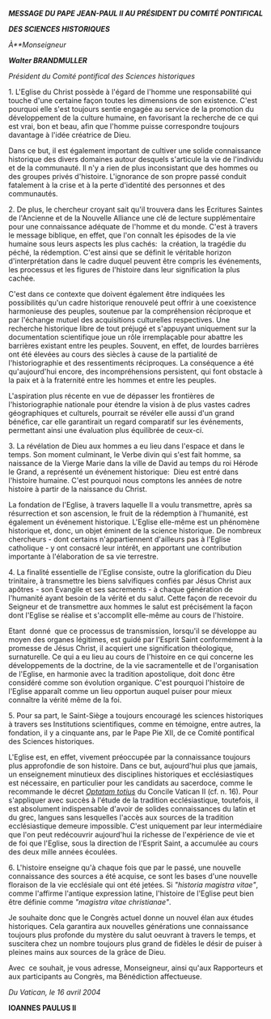 ***MESSAGE DU PAPE JEAN-PAUL II* *AU PRÉSIDENT DU COMITÉ PONTIFICAL***

***DES SCIENCES HISTORIQUES***

*À**Monseigneur*

***Walter BRANDMULLER***

*Président du Comité pontifical des Sciences historiques*

1. L'Eglise du Christ possède à l'égard de l'homme une responsabilité qui touche d'une certaine façon toutes les dimensions de son existence. C'est pourquoi elle s'est toujours sentie engagée au service de la promotion du développement de la culture humaine, en favorisant la recherche de ce qui est vrai, bon et beau, afin que l'homme puisse correspondre toujours davantage à l'idée créatrice de Dieu.

Dans ce but, il est également important de cultiver une solide connaissance historique des divers domaines autour desquels s'articule la vie de l'individu et de la communauté. Il n'y a rien de plus inconsistant que des hommes ou des groupes privés d'histoire. L'ignorance de son propre passé conduit fatalement à la crise et à la perte d'identité des personnes et des communautés.

2. De plus, le chercheur croyant sait qu'il trouvera dans les Ecritures Saintes de l'Ancienne et de la Nouvelle Alliance une clé de lecture supplémentaire pour une connaissance adéquate de l'homme et du monde. C'est à travers le message biblique, en effet, que l'on connaît les épisodes de la vie humaine sous leurs aspects les plus cachés:  la création, la tragédie du péché, la rédemption. C'est ainsi que se définit le véritable horizon d'interprétation dans le cadre duquel peuvent être compris les événements, les processus et les figures de l'histoire dans leur signification la plus cachée.

C'est dans ce contexte que doivent également être indiquées les possibilités qu'un cadre historique renouvelé peut offrir à une coexistence harmonieuse des peuples, soutenue par la compréhension réciproque et par l'échange mutuel des acquisitions culturelles respectives. Une recherche historique libre de tout préjugé et s'appuyant uniquement sur la documentation scientifique joue un rôle irremplaçable pour abattre les barrières existant entre les peuples. Souvent, en effet, de lourdes barrières ont été élevées au cours des siècles à cause de la partialité de l'historiographie et des ressentiments réciproques. La conséquence a été qu'aujourd'hui encore, des incompréhensions persistent, qui font obstacle à la paix et à la fraternité entre les hommes et entre les peuples.

L'aspiration plus récente en vue de dépasser les frontières de l'historiographie nationale pour étendre la vision à de plus vastes cadres géographiques et culturels, pourrait se révéler elle aussi d'un grand bénéfice, car elle garantirait un regard comparatif sur les événements, permettant ainsi une évaluation plus équilibrée de ceux-ci.

3. La révélation de Dieu aux hommes a eu lieu dans l'espace et dans le temps. Son moment culminant, le Verbe divin qui s'est fait homme, sa naissance de la Vierge Marie dans la ville de David au temps du roi Hérode le Grand, a représenté un événement historique:  Dieu est entré dans l'histoire humaine. C'est pourquoi nous comptons les années de notre histoire à partir de la naissance du Christ.

La fondation de l'Eglise, à travers laquelle Il a voulu transmettre, après sa résurrection et son ascension, le fruit de la rédemption à l'humanité, est également un événement historique. L'Eglise elle-même est un phénomène historique et, donc, un objet éminent de la science historique. De nombreux chercheurs - dont certains n'appartiennent d'ailleurs pas à l'Eglise catholique - y ont consacré leur intérêt, en apportant une contribution importante à l'élaboration de sa vie terrestre.

4. La finalité essentielle de l'Eglise consiste, outre la glorification du Dieu trinitaire, à transmettre les biens salvifiques confiés par Jésus Christ aux apôtres - son Evangile et ses sacrements - à chaque génération de l'humanité ayant besoin de la vérité et du salut. Cette façon de recevoir du Seigneur et de transmettre aux hommes le salut est précisément la façon dont l'Eglise se réalise et s'accomplit elle-même au cours de l'histoire.

Etant  donné  que ce processus de transmission, lorsqu'il se développe au moyen des organes légitimes, est guidé par l'Esprit Saint conformément à la promesse de Jésus Christ, il acquiert une signification théologique, surnaturelle. Ce qui a eu lieu au cours de l'histoire en ce qui concerne les développements de la doctrine, de la vie sacramentelle et de l'organisation de l'Eglise, en harmonie avec la tradition apostolique, doit donc être considéré comme son évolution organique. C'est pourquoi l'histoire de l'Eglise apparaît comme un lieu opportun auquel puiser pour mieux connaître la vérité même de la foi.

5. Pour sa part, le Saint-Siège a toujours encouragé les sciences historiques à travers ses Institutions scientifiques, comme en témoigne, entre autres, la fondation, il y a cinquante ans, par le Pape Pie XII, de ce Comité pontifical des Sciences historiques.

L'Eglise est, en effet, vivement préoccupée par la connaissance toujours plus approfondie de son histoire. Dans ce but, aujourd'hui plus que jamais, un enseignement minutieux des disciplines historiques et ecclésiastiques est nécessaire, en particulier pour les candidats au sacerdoce, comme le recommande le décret *[Optatam totius](http://localhost/archive/hist_councils/ii_vatican_council/documents/vat-ii_decree_19651028_optatam-totius_fr.html)* du Concile Vatican II (cf. n. 16). Pour s'appliquer avec succès à l'étude de la tradition ecclésiastique, toutefois, il est absolument indispensable d'avoir de solides connaissances du latin et du grec, langues sans lesquelles l'accès aux sources de la tradition ecclésiastique demeure impossible. C'est uniquement par leur intermédiaire que l'on peut redécouvrir aujourd'hui la richesse de l'expérience de vie et de foi que l'Eglise, sous la direction de l'Esprit Saint, a accumulée au cours des deux mille années écoulées.

6. L'histoire enseigne qu'à chaque fois que par le passé, une nouvelle connaissance des sources a été acquise, ce sont les bases d'une nouvelle floraison de la vie ecclésiale qui ont été jetées. Si *"historia magistra vitae"*, comme l'affirme l'antique expression latine, l'histoire de l'Eglise peut bien être définie comme *"magistra vitae christianae"*.

Je souhaite donc que le Congrès actuel donne un nouvel élan aux études historiques. Cela garantira aux nouvelles générations une connaissance toujours plus profonde du mystère du salut oeuvrant à travers le temps, et suscitera chez un nombre toujours plus grand de fidèles le désir de puiser à pleines mains aux sources de la grâce de Dieu.

Avec  ce souhait, je vous adresse, Monseigneur, ainsi qu'aux Rapporteurs et aux participants au Congrès, ma Bénédiction affectueuse.

*Du Vatican, le 16 avril 2004*

**IOANNES PAULUS II**